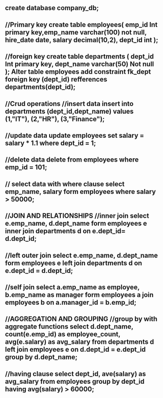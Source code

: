 create database company_db;
----------------------------
//Primary key
create table employees(
emp_id Int primary key,emp_name varchar(100) not null,
hire_date date,
salary decimal(10,2),
dept_id int
);
----------------------------------------------------------
//foreign key
create table departments (
dept_id Int primary key,
dept_name varchar(50) Not null
);
Alter table employees 
add constraint fk_dept
foreign key (dept_id) refferences departments(dept_id);
--------------------------------------------------------
//Crud operations
//insert data
insert into departments (dept_id,dept_name)
values (1,"IT"), (2,"HR"), (3,"Finance");
---------------------------------------------
//update data
update employees
set salary = salary * 1.1 
where dept_id = 1;
----------------------------------------------
//delete data
delete from employees
where emp_id = 101;
--------------------------
// select data with where clause
select emp_name, salary form employees 
where salary > 50000;
-------------------------------------------
//JOIN AND RELATIONSHIPS
//inner join
select e.emp_name, d.dept_name
form employees e inner join departments d on e.dept_id= d.dept_id;
--------------------------------------------------------------------
//left outer join
select e.emp_name, d.dept_name
form employees e left join 
departments d on e.dept_id = d.dept_id;
--------------------------------------------
//self join
select a.emp_name as employee, b.emp_name as manager 
form employees a
join employees b on a.manager_id = b.emp_id;
----------------------------------------------------------
//AGGREGATION AND GROUPING
//group by with aggregate functions
select d.dept_name, count(e.emp_id) as employee_count, avg(e.salary) as avg_salary
from departments d 
left join employees e on d.dept_id = e.dept_id
group by d.dept_name;
--------------------------------------------------------------------------------------
//having clause
select dept_id, ave(salary) as avg_salary 
from employees
group by dept_id
having avg(salary) > 60000;
----------------------------------------------


